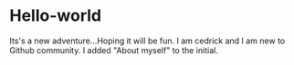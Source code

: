 # Hello-world
Its's a new adventure...Hoping it will be fun.
I am cedrick and I am new to Github community.
I added "About myself" to the initial.
